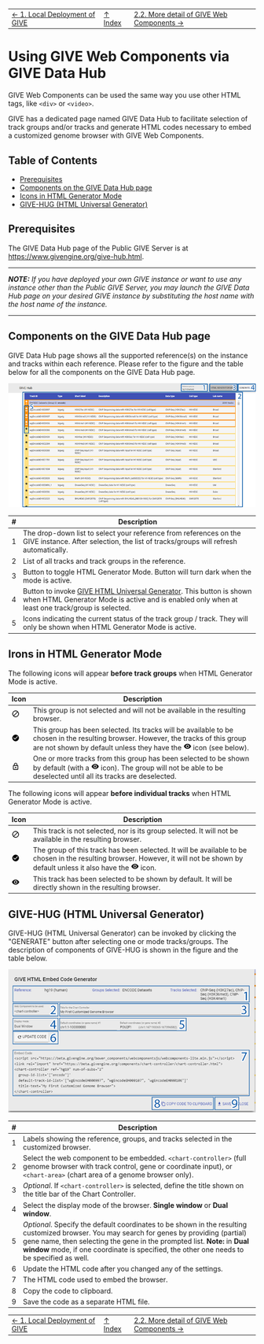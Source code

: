 ||||
| --- | --- | --- |
| [← 1. Local Deployment of GIVE](1-Local_deployment_of_GIVE.md) | [↑ Index](Readme.md) | [2.2. More detail of GIVE Web Components →](2.2-webComponents.md) |


# Using GIVE Web Components via GIVE Data Hub

GIVE Web Components can be used the same way you use other HTML tags, like `<div>` or `<video>`.

GIVE has a dedicated page named GIVE Data Hub to facilitate selection of track groups and/or tracks and generate HTML codes necessary to embed a customized genome browser with GIVE Web Components.

## Table of Contents

*   [Prerequisites](#prerequisites)
*   [Components on the GIVE Data Hub page](#components-on-the-give-hub-page)
*   [Icons in HTML Generator Mode](#icons-in-html-generator-mode)
*   [GIVE-HUG (HTML Universal Generator)](#give-hug-html-universal-generator)

## Prerequisites

The GIVE Data Hub page of the Public GIVE Server is at <https://www.givengine.org/give-hub.html>.

***
*__NOTE:__ If you have deployed your own GIVE instance or want to use any instance other than the Public GIVE Server, you may launch the GIVE Data Hub page on your desired GIVE instance by substituting the host name with the host name of the instance.*
***

## Components on the GIVE Data Hub page

GIVE Data Hub page shows all the supported reference(s) on the instance and tracks within each reference. Please refer to the figure and the table below for all the components on the GIVE Data Hub page.

![GIVE Data Hub page](images/2-1-Give-Hub-page.png)

| # | Description |
| --- | --- |
| 1 | The drop-down list to select your reference from references on the GIVE instance. After selection, the list of tracks/groups will refresh automatically. |
| 2 | List of all tracks and track groups in the reference. |
| 3 | Button to toggle HTML Generator Mode. Button will turn dark when the mode is active. |
| 4 | Button to invoke [GIVE HTML Universal Generator](#give-hug-html-universal-generator). This button is shown when HTML Generator Mode is active and is enabled only when at least one track/group is selected. |
| 5 | Icons indicating the current status of the track group / track. They will only be shown when HTML Generator Mode is active. |

## Irons in HTML Generator Mode

The following icons will appear __before track groups__ when HTML Generator Mode is active.

| Icon | Description |
| --- | --- |
| <img src="images/2-1-icon-block.svg" height="16" width="16"> | This group is not selected and will not be available in the resulting browser. |
| <img src="images/2-1-icon-check-circle.svg" height="16" width="16"> | This group has been selected. Its tracks will be available to be chosen in the resulting browser. However, the tracks of this group are not shown by default unless they have the <img src="images/2-1-icon-visibility.svg" height="16" width="16"> icon (see below). |
| <img src="images/2-1-icon-lock-outline.svg" height="16" width="16"> | One or more tracks from this group has been selected to be shown by default (with a <img src="images/2-1-icon-visibility.svg" height="16" width="16"> icon). The group will not be able to be deselected until all its tracks are deselected. |

The following icons will appear __before individual tracks__ when HTML Generator Mode is active.

| Icon | Description |
| --- | --- |
| <img src="images/2-1-icon-block.svg" height="16" width="16"> | This track is not selected, nor is its group selected. It will not be available in the resulting browser. |
| <img src="images/2-1-icon-check-circle.svg" height="16" width="16"> | The group of this track has been selected. It will be available to be chosen in the resulting browser. However, it will not be shown by default unless it also have the <img src="images/2-1-icon-visibility.svg" height="16" width="16"> icon. |
| <img src="images/2-1-icon-visibility.svg" height="16" width="16"> | This track has been selected to be shown by default. It will be directly shown in the resulting browser. |

## GIVE-HUG (HTML Universal Generator)

GIVE-HUG (HTML Universal Generator) can be invoked by clicking the "GENERATE" button after selecting one or mode tracks/groups. The description of components of GIVE-HUG is shown in the figure and the table below.

![GIVE-HUG (HTML Universal Generator)](images/2-1-Give-Code-Generator.png)

| # | Description |
| --- | --- |
| 1 | Labels showing the reference, groups, and tracks selected in the customized browser. |
| 2 | Select the web component to be embedded. `<chart-controller>` (full genome browser with track control, gene or coordinate input), or `<chart-area>` (chart area of a genome browser only). |
| 3 | *Optional*. If `<chart-controller>` is selected, define the title shown on the title bar of the Chart Controller.  |
| 4 | Select the display mode of the browser. __Single window__ or __Dual window__. |
| 5 | *Optional*. Specify the default coordinates to be shown in the resulting customized browser. You may search for genes by providing (partial) gene name, then selecting the gene in the prompted list. __Note:__ in __Dual window__ mode, if one coordinate is specified, the other one needs to be specified as well. |
| 6 | Update the HTML code after you changed any of the settings. |
| 7 | The HTML code used to embed the browser. |
| 8 | Copy the code to clipboard. |
| 9 | Save the code as a separate HTML file. |


||||
| --- | --- | --- |
| [← 1. Local Deployment of GIVE](1-Local_deployment_of_GIVE.md) | [↑ Index](Readme.md) | [2.2. More detail of GIVE Web Components →](2.2-webComponents.md) |